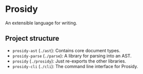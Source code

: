 <!-- This Source Code Form is subject to the terms of the Mozilla Public
     License, v. 2.0. If a copy of the MPL was not distributed with this
     file, You can obtain one at https://mozilla.org/MPL/2.0/. -->

# Prosidy

An extensible language for writing.

## Project structure

- `prosidy-ast` (`./ast`): Contains core document types.
- `prosidy-parse` (`./parse`): A library for parsing into an AST.
- `prosidy` (`./prosidy`): Just re-exports the other libraries.
- `prosidy-cli` (`./cli`): The command line interface for Prosidy.
